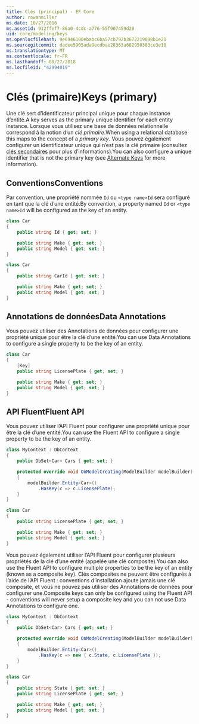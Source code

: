 ```yaml
---
title: Clés (principal) - EF Core
author: rowanmiller
ms.date: 10/27/2016
ms.assetid: 912ffef7-86a0-4cdc-a776-55f907459d20
uid: core/modeling/keys
ms.openlocfilehash: 9e6946100ebabc6ba57cb792b3672219098b1e21
ms.sourcegitcommit: dadee5905ada9ecdbae28363a682950383ce3e10
ms.translationtype: MT
ms.contentlocale: fr-FR
ms.lasthandoff: 08/27/2018
ms.locfileid: "42994019"
---
```

# <a name="keys-primary"></a><span data-ttu-id="08642-102">Clés (primaire)</span><span class="sxs-lookup"><span data-stu-id="08642-102">Keys (primary)</span></span>

<span data-ttu-id="08642-103">Une clé sert d’identificateur principal unique pour chaque instance d’entité.</span><span class="sxs-lookup"><span data-stu-id="08642-103">A key serves as the primary unique identifier for each entity instance.</span></span> <span data-ttu-id="08642-104">Lorsque vous utilisez une base de données relationnelle correspond à la notion d’un *clé primaire*.</span><span class="sxs-lookup"><span data-stu-id="08642-104">When using a relational database this maps to the concept of a *primary key*.</span></span> <span data-ttu-id="08642-105">Vous pouvez également configurer un identificateur unique qui n’est pas la clé primaire (consultez [clés secondaires](alternate-keys.md) pour plus d’informations).</span><span class="sxs-lookup"><span data-stu-id="08642-105">You can also configure a unique identifier that is not the primary key (see [Alternate Keys](alternate-keys.md) for more information).</span></span>

## <a name="conventions"></a><span data-ttu-id="08642-106">Conventions</span><span class="sxs-lookup"><span data-stu-id="08642-106">Conventions</span></span>

<span data-ttu-id="08642-107">Par convention, une propriété nommée `Id` ou `<type name>Id` sera configuré en tant que la clé d’une entité.</span><span class="sxs-lookup"><span data-stu-id="08642-107">By convention, a property named `Id` or `<type name>Id` will be configured as the key of an entity.</span></span>

<!-- [!code-csharp[Main](samples/core/Modeling/Conventions/Samples/KeyId.cs?highlight=3)] -->
``` csharp
class Car
{
    public string Id { get; set; }

    public string Make { get; set; }
    public string Model { get; set; }
}
```

<!-- [!code-csharp[Main](samples/core/Modeling/Conventions/Samples/KeyTypeNameId.cs?highlight=3)] -->
``` csharp
class Car
{
    public string CarId { get; set; }

    public string Make { get; set; }
    public string Model { get; set; }
}
```

## <a name="data-annotations"></a><span data-ttu-id="08642-108">Annotations de données</span><span class="sxs-lookup"><span data-stu-id="08642-108">Data Annotations</span></span>

<span data-ttu-id="08642-109">Vous pouvez utiliser des Annotations de données pour configurer une propriété unique pour être la clé d’une entité.</span><span class="sxs-lookup"><span data-stu-id="08642-109">You can use Data Annotations to configure a single property to be the key of an entity.</span></span>

<!-- [!code-csharp[Main](samples/core/Modeling/DataAnnotations/Samples/KeySingle.cs?highlight=3,4)] -->
``` csharp
class Car
{
    [Key]
    public string LicensePlate { get; set; }

    public string Make { get; set; }
    public string Model { get; set; }
}
```

## <a name="fluent-api"></a><span data-ttu-id="08642-110">API Fluent</span><span class="sxs-lookup"><span data-stu-id="08642-110">Fluent API</span></span>

<span data-ttu-id="08642-111">Vous pouvez utiliser l’API Fluent pour configurer une propriété unique pour être la clé d’une entité.</span><span class="sxs-lookup"><span data-stu-id="08642-111">You can use the Fluent API to configure a single property to be the key of an entity.</span></span>

<!-- [!code-csharp[Main](samples/core/Modeling/FluentAPI/Samples/KeySingle.cs?highlight=7,8)] -->
``` csharp
class MyContext : DbContext
{
    public DbSet<Car> Cars { get; set; }

    protected override void OnModelCreating(ModelBuilder modelBuilder)
    {
        modelBuilder.Entity<Car>()
            .HasKey(c => c.LicensePlate);
    }
}

class Car
{
    public string LicensePlate { get; set; }

    public string Make { get; set; }
    public string Model { get; set; }
}
```

<span data-ttu-id="08642-112">Vous pouvez également utiliser l’API Fluent pour configurer plusieurs propriétés de la clé d’une entité (appelée une clé composite).</span><span class="sxs-lookup"><span data-stu-id="08642-112">You can also use the Fluent API to configure multiple properties to be the key of an entity (known as a composite key).</span></span> <span data-ttu-id="08642-113">Clés composites ne peuvent être configurés à l’aide de l’API Fluent : conventions d’installation ajoute jamais une clé composite, et vous ne pouvez pas utiliser des Annotations de données pour configurer une.</span><span class="sxs-lookup"><span data-stu-id="08642-113">Composite keys can only be configured using the Fluent API - conventions will never setup a composite key and you can not use Data Annotations to configure one.</span></span>

<!-- [!code-csharp[Main](samples/core/Modeling/FluentAPI/Samples/KeyComposite.cs?highlight=7,8)] -->
``` csharp
class MyContext : DbContext
{
    public DbSet<Car> Cars { get; set; }

    protected override void OnModelCreating(ModelBuilder modelBuilder)
    {
        modelBuilder.Entity<Car>()
            .HasKey(c => new { c.State, c.LicensePlate });
    }
}

class Car
{
    public string State { get; set; }
    public string LicensePlate { get; set; }

    public string Make { get; set; }
    public string Model { get; set; }
}
```
